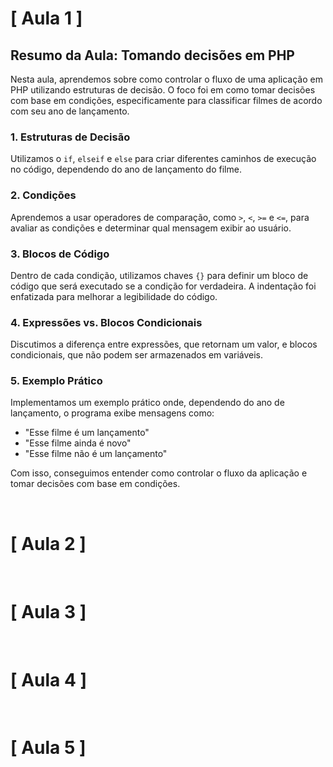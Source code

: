 # [ Aula 1 ] 
## Resumo da Aula: Tomando decisões em PHP

Nesta aula, aprendemos sobre como controlar o fluxo de uma aplicação em PHP utilizando estruturas de decisão. O foco foi em como tomar decisões com base em condições, especificamente para classificar filmes de acordo com seu ano de lançamento.

### 1. Estruturas de Decisão
Utilizamos o `if`, `elseif` e `else` para criar diferentes caminhos de execução no código, dependendo do ano de lançamento do filme.

### 2. Condições
Aprendemos a usar operadores de comparação, como `>`, `<`, `>=` e `<=`, para avaliar as condições e determinar qual mensagem exibir ao usuário.

### 3. Blocos de Código
Dentro de cada condição, utilizamos chaves `{}` para definir um bloco de código que será executado se a condição for verdadeira. A indentação foi enfatizada para melhorar a legibilidade do código.

### 4. Expressões vs. Blocos Condicionais
Discutimos a diferença entre expressões, que retornam um valor, e blocos condicionais, que não podem ser armazenados em variáveis.

### 5. Exemplo Prático
Implementamos um exemplo prático onde, dependendo do ano de lançamento, o programa exibe mensagens como:
- "Esse filme é um lançamento"
- "Esse filme ainda é novo"
- "Esse filme não é um lançamento"

Com isso, conseguimos entender como controlar o fluxo da aplicação e tomar decisões com base em condições.

<br>

# [ Aula 2 ]

<br>

# [ Aula 3 ]

<br>

# [ Aula 4 ]

<br>

# [ Aula 5 ]